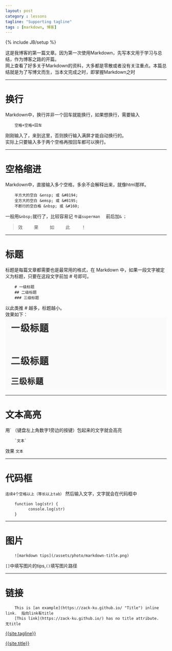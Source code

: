 ```yaml
---
layout: post
category : lessons
tagline: "Supporting tagline"
tags : [markdown, 博客]
---
```

{% include JB/setup %}

这是我博客的第一篇文章。因为第一次使用Markdown，先写本文用于学习与总结，作为博客之路的开篇。  
网上查看了好多关于Markdown的资料，大多都是零散或者没有关注重点。本篇总结就是为了写博文而生，当本文完成之时，即掌握Markdown之时


-------------

# 换行
Markdown中，换行并非一个回车就能换行，如果想换行，需要输入   

        空格+空格+回车  
        
刚刚输入了，来到这里，否则换行输入满屏才能自动换行的。  
实际上只要输入多于两个空格再按回车都可以换行。


-------------

# 空格缩进
Markdown中，直接输入多个空格，多余不会解释出来，就像html那样。

        半方大的空白 &ensp; 或 &#8194;
        全方大的空白 &emsp; 或 &#8195;
        不断行的空白格 &nbsp; 或 &#160;

一般用`&nbsp;`就行了，比较容易记 `牛逼superman  ` 前后加`&` `；`
     
>效&nbsp;&nbsp;&nbsp;&nbsp;&nbsp;&nbsp;&nbsp;&nbsp;&nbsp;果&nbsp;&nbsp;&nbsp;&nbsp;&nbsp;&nbsp;&nbsp;&nbsp;&nbsp;如&nbsp;&nbsp;&nbsp;&nbsp;&nbsp;&nbsp;&nbsp;&nbsp;&nbsp;此&nbsp;&nbsp;&nbsp;&nbsp;&nbsp;&nbsp;&nbsp;&nbsp;&nbsp;！


-------------

# 标题
标题是每篇文章都需要也是最常用的格式，在 Markdown 中，如果一段文字被定义为标题，只要在这段文字前加 # 号即可。

        # 一级标题
        ## 二级标题
        ### 三级标题

以此类推 # 越多，标题越小。  
效果如下：  
![markdown title](/assets/photo/markdown-title.png)


------------

# 文本高亮
用` （键盘左上角数字1旁边的按键）包起来的文字就会高亮

        `文本`
  
效果 `文本`


------------

# 代码框
`连续4个空格以上（等长以上tab）` 然后输入文字，文字就会在代码框中

        function log(str) {
              console.log(str)
        }

------------

# 图片

        ![markdown tips](/assets/photo/markdown-title.png)

`[]`中填写图片的tips,`()`填写图片路径

------------

# 链接

        This is [an example](https://zack-ku.github.io/ "Title") inline link.  指向link有title
        [This link](https://zack-ku.github.io/) has no title attribute.        无title

[{{site.tagline}}](https://zack-ku.github.io/ "{{site.title}}")

[{{site.title}}](https://zack-ku.github.io/)